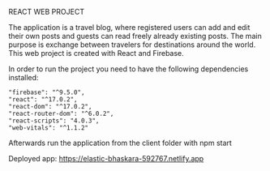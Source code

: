 REACT WEB PROJECT

The application is a travel blog, where registered users can add and edit their own posts and guests can read freely already existing posts. The main purpose is exchange between travelers for destinations around the world. This web project is created with React and Firebase. 


In order to run the project you need to have the following dependencies installed:

    "firebase": "^9.5.0",
    "react": "^17.0.2",
    "react-dom": "^17.0.2",
    "react-router-dom": "^6.0.2",
    "react-scripts": "4.0.3",
    "web-vitals": "^1.1.2"

Afterwards run the application from the client folder with npm start

Deployed app: https://elastic-bhaskara-592767.netlify.app

